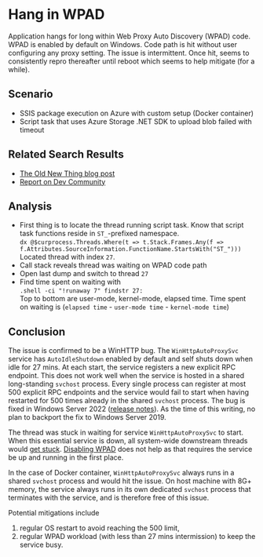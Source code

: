 # Hang in WPAD

Application hangs for long within Web Proxy Auto Discovery (WPAD) code. WPAD is enabled by default on Windows. Code path is hit without user configuring any proxy setting. The issue is intermittent. Once hit, seems to consistently repro thereafter until reboot which seems to help mitigate (for a while).

## Scenario

- SSIS package execution on Azure with custom setup (Docker container)
- Script task that uses Azure Storage .NET SDK to upload blob failed with timeout

## Related Search Results

- [The Old New Thing blog post](https://devblogs.microsoft.com/oldnewthing/20200501-00/?p=103720)
- [Report on Dev Community](https://developercommunity.visualstudio.com/t/intermittent-and-indefinite-wcf-hang-blocking-requ/282756#T-N336412)

## Analysis

- First thing is to locate the thread running script task. Know that script task functions reside in `ST_`-prefixed namespace.<br>
`dx @$curprocess.Threads.Where(t => t.Stack.Frames.Any(f => f.Attributes.SourceInformation.FunctionName.StartsWith("ST_")))`<br>
Located thread with index `27`.
- Call stack reveals thread was waiting on WPAD code path
- Open last dump and switch to thread `27`
- Find time spent on waiting with<br>
`.shell -ci "!runaway 7" findstr 27:`<br>
Top to bottom are user-mode, kernel-mode, elapsed time. Time spent on waiting is (`elapsed time` - `user-mode time` - `kernel-mode time`)

## Conclusion

The issue is confirmed to be a WinHTTP bug. The `WinHttpAutoProxySvc` service has `AutoIdleShutdown` enabled by default and self shuts down when idle for 27 mins. At each start, the service registers a new explicit RPC endpoint. This does not work well when the service is hosted in a shared long-standing `svchost` process. Every single process can register at most 500 explicit RPC endpoints and the service would fail to start when having restarted for 500 times already in the shared `svchost` process. The bug is fixed in Windows Server 2022 ([release notes](https://support.microsoft.com/en-gb/topic/october-25-2022-kb5018485-os-build-20348-1194-preview-becf7d1a-9482-4d56-955d-097e35b992a4)). As the time of this writing, no plan to backport the fix to Windows Server 2019.

The thread was stuck in waiting for service `WinHttpAutoProxySvc` to start. When this essential service is down, all system-wide downstream threads would [get stuck](https://serverfault.com/a/762987). [Disabling WPAD](https://learn.microsoft.com/en-us/troubleshoot/windows-server/networking/disable-http-proxy-auth-features#how-to-disable-wpad) does not help as that requires the service be up and running in the first place.

In the case of Docker container, `WinHttpAutoProxySvc` always runs in a shared `svchost` process and would hit the issue. On host machine with 8G+ memory, the service always runs in its own dedicated `svchost` process that terminates with the service, and is therefore free of this issue.

Potential mitigations include

1. regular OS restart to avoid reaching the 500 limit,
2. regular WPAD workload (with less than 27 mins intermission) to keep the service busy.
